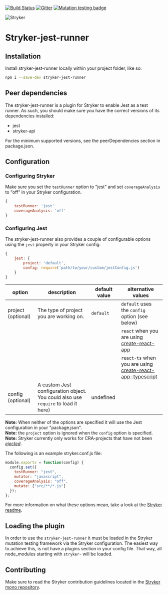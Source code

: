 [![Build Status](https://travis-ci.org/stryker-mutator/stryker.svg?branch=master)](https://travis-ci.org/stryker-mutator/stryker)
[![Gitter](https://badges.gitter.im/stryker-mutator/stryker.svg)](https://gitter.im/stryker-mutator/stryker?utm_source=badge&utm_medium=badge&utm_campaign=pr-badge)
[![Mutation testing badge](https://badge.stryker-mutator.io/github.com/stryker-mutator/stryker-jest-runner/master)](https://stryker-mutator.github.io)

![Stryker](https://github.com/stryker-mutator/stryker/raw/master/stryker-80x80.png)

# Stryker-jest-runner

## Installation
Install stryker-jest-runner locally within your project folder, like so:

```bash
npm i --save-dev stryker-jest-runner
```

## Peer dependencies
The stryker-jest-runner is a plugin for Stryker to enable Jest as a test runner. As such, you should make sure you have the correct versions of its dependencies installed:

- jest
- stryker-api

For the minimum supported versions, see the peerDependencies section in package.json.

## Configuration

### Configuring Stryker
Make sure you set the `testRunner` option to "jest" and set `coverageAnalysis` to "off" in your Stryker configuration.

```javascript
{
    testRunner: 'jest'
    coverageAnalysis: 'off'
}
```

### Configuring Jest
The stryker-jest-runner also provides a couple of configurable options using the `jest` property in your Stryker config:

```javascript
{
    jest: {
        project: 'default',
        config: require('path/to/your/custom/jestConfig.js')
    }
}
```

| option | description | default value | alternative values |
|----|----|----|---|
| project (optional) | The type of project you are working on. | `default` | `default` uses the `config` option (see below)|
| | | | `react` when you are using [create-react-app](https://github.com/facebook/create-react-app) |
| | | | `react-ts` when you are using [create-react-app-typescript](https://github.com/wmonk/create-react-app-typescript) |
| config (optional) | A custom Jest configuration object. You could also use `require` to load it here) | undefined | |

**Note:** When neither of the options are specified it will use the Jest configuration in your "package.json". \
**Note:** the `project` option is ignored when the `config` option is specified.
**Note:** Stryker currently only works for CRA-projects that have not been [_ejected_](https://github.com/facebook/create-react-app/blob/master/packages/react-scripts/template/README.md#npm-run-eject).

The following is an example stryker.conf.js file:

```javascript
module.exports = function(config) {
  config.set({
    testRunner: "jest",
    mutator: "javascript",
    coverageAnalysis: "off",
    mutate: ["src/**/*.js"]
  });
};
```

For more information on what these options mean, take a look at the [Stryker readme](https://github.com/stryker-mutator/stryker/tree/master/packages/stryker#readme).

## Loading the plugin
In order to use the `stryker-jest-runner` it must be loaded in the Stryker mutation testing framework via the Stryker configuration. The easiest way to achieve this, is not have a plugins section in your config file. That way, all node_modules starting with `stryker-` will be loaded.

## Contributing
Make sure to read the Stryker contribution guidelines located in the [Stryker mono repository](https://github.com/stryker-mutator/stryker/blob/master/CONTRIBUTING.md).
